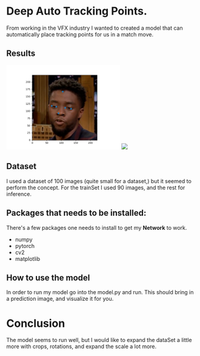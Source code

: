 # Deep Auto Tracking Points.
From working in the VFX industry I wanted to created a model that can automatically place tracking points for us in a match move.
## Results
<img src="output.png" width = 300>
<img src="pftrackOriginal.png" width = 300>
</>


## Dataset
I used a dataset of 100 images (quite small for a dataset,) but it seemed to perform the concept.
For the trainSet I used 90 images, and the rest for inference. 


## Packages that needs to be installed:
There's a few packages one needs to install to get my **Network** to work.
* numpy
* pytorch
* cv2
* matplotlib
## How to use the model
In order to run my model go into the model.py and run. 
This should bring in a prediction image, and visualize it for you.

# Conclusion
The model seems to run well, but I would like to expand the dataSet a little more with crops, rotations, and expand the scale a lot more.
